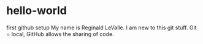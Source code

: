 # hello-world
first github setup
My name is Reginald LeValle.   I am new to this git stuff.   Git = local, GitHub allows the sharing of code.

